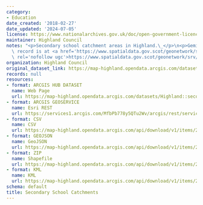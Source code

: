 ```yaml
---
category:
- Education
date_created: '2018-02-27'
date_updated: '2024-07-05'
license: https://www.nationalarchives.gov.uk/doc/open-government-licence/version/3/
maintainer: Highland Council
notes: "<p>Secondary school catchment areas in Highland.\_</p>\n<p>Gemini metadata\
  \ record is at <a href='https://www.spatialdata.gov.scot/geonetwork/srv/eng/catalog.search#/metadata/%7Be7b26e01-6aa9-4a91-8f7d-7e4f5bc631c1%7D'\
  \ rel='nofollow ugc'>https://www.spatialdata.gov.scot/geonetwork/srv/eng/catalog.search#/metadata/%7Be7b26e01-6aa9-4a91-8f7d-7e4f5bc631c1%7D</a>.</p>"
organization: Highland Council
original_dataset_link: https://map-highland.opendata.arcgis.com/datasets/Highland::secondary-school-catchments
records: null
resources:
- format: ARCGIS HUB DATASET
  name: Web Page
  url: https://map-highland.opendata.arcgis.com/datasets/Highland::secondary-school-catchments
- format: ARCGIS GEOSERVICE
  name: Esri REST
  url: https://services1.arcgis.com/MfbPb778y5QTu2Wv/arcgis/rest/services/SecondarySchoolCatchments/FeatureServer/0
- format: CSV
  name: CSV
  url: https://map-highland.opendata.arcgis.com/api/download/v1/items/2d07fb33ca344eafbf3d5944a526aae2/csv?layers=0
- format: GEOJSON
  name: GeoJSON
  url: https://map-highland.opendata.arcgis.com/api/download/v1/items/2d07fb33ca344eafbf3d5944a526aae2/geojson?layers=0
- format: ZIP
  name: Shapefile
  url: https://map-highland.opendata.arcgis.com/api/download/v1/items/2d07fb33ca344eafbf3d5944a526aae2/shapefile?layers=0
- format: KML
  name: KML
  url: https://map-highland.opendata.arcgis.com/api/download/v1/items/2d07fb33ca344eafbf3d5944a526aae2/kml?layers=0
schema: default
title: Secondary School Catchments
---
```

